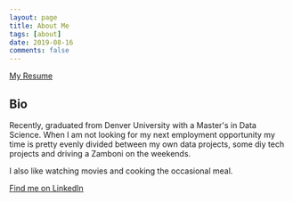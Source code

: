 ```yaml
---
layout: page
title: About Me
tags: [about]
date: 2019-08-16
comments: false
---
```


<a class="btn zoombtn" href="/assets/docs/resume.pdf">My Resume</a>


## Bio

Recently, graduated from Denver University with a Master's in Data Science. When
I am not looking for my next employment opportunity my time is pretty evenly divided between
my own data projects, some diy tech projects and driving a Zamboni on the weekends.

I also like watching movies and cooking the occasional meal.

<a class="btn zoombtn" href="https://www.linkedin.com/in/danieltemkin">Find me on LinkedIn</a>
